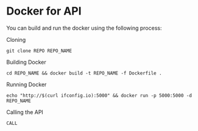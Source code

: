 # Docker for API

You can build and run the docker using the following process:

Cloning
```console
git clone REPO REPO_NAME
```

Building Docker
```console
cd REPO_NAME && docker build -t REPO_NAME -f Dockerfile .
```

Running Docker
```console
echo "http://$(curl ifconfig.io):5000" && docker run -p 5000:5000 -d REPO_NAME
```

Calling the API
```console
CALL
```